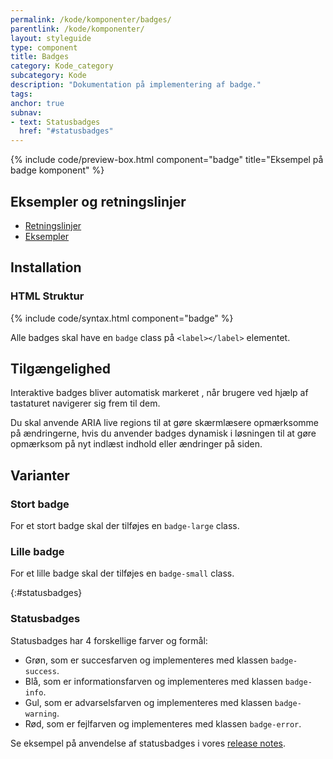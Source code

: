 ```yaml
---
permalink: /kode/komponenter/badges/
parentlink: /kode/komponenter/
layout: styleguide
type: component
title: Badges
category: Kode_category
subcategory: Kode 
description: "Dokumentation på implementering af badge."
tags:
anchor: true
subnav:
- text: Statusbadges
  href: "#statusbadges"
---
```


{% include code/preview-box.html component="badge" title="Eksempel på badge komponent" %}

## Eksempler og retningslinjer
<ul class="nobullet-list">
    <li><a href="/komponenter/badges/#retningslinjer">Retningslinjer</a></li>
    <li><a href="/komponenter/badges/">Eksempler</a></li>
</ul>

## Installation

### HTML Struktur

{% include code/syntax.html component="badge" %}

Alle badges skal have en `badge` class på `<label></label>` elementet.


## Tilgængelighed

Interaktive badges bliver automatisk markeret , når brugere ved hjælp af tastaturet navigerer sig frem til dem.

Du skal anvende ARIA live regions til at gøre skærmlæsere opmærksomme på ændringerne, hvis du anvender badges dynamisk i løsningen til at gøre opmærksom på nyt indlæst indhold eller ændringer på siden.

## Varianter

### Stort badge
For et stort badge skal der tilføjes en `badge-large` class.

### Lille badge
For et lille badge skal der tilføjes en `badge-small` class.

{:#statusbadges}
### Statusbadges

Statusbadges har 4 forskellige farver og formål:

- <label class="badge badge-small badge-success">Grøn</label>, som er succesfarven og implementeres med klassen `badge-success`.
- <label class="badge badge-small badge-info">Blå</label>, som er informationsfarven og implementeres med klassen `badge-info`.
- <label class="badge badge-small badge-warning">Gul</label>, som er advarselsfarven og implementeres med klassen `badge-warning`.
- <label class="badge badge-small badge-error">Rød</label>, som er fejlfarven og implementeres med klassen `badge-error`.

Se eksempel på anvendelse af statusbadges i vores <a href="/faellesskab/releases/">release notes</a>.
